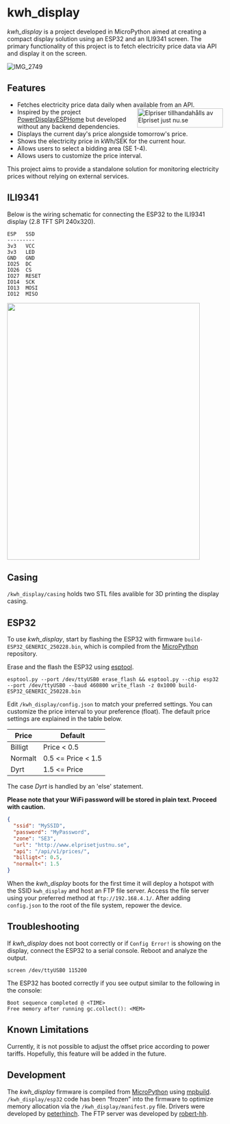# kwh_display

*kwh_display* is a project developed in MicroPython aimed at creating a compact display solution using an ESP32 and an ILI9341 screen. The primary functionality of this project is to fetch electricity price data via API and display it on the screen.

![IMG_2749](https://github.com/user-attachments/assets/1165a0df-f645-466b-9224-a323dd0af6c2)

## Features

- Fetches electricity price data daily when available from an API. <span style="float: right;"><a href="https://www.elprisetjustnu.se"><img src="https://ik.imagekit.io/ajdfkwyt/hva-koster-strommen/elpriser-tillhandahalls-av-elprisetjustnu_ttNExOIU_.png" alt="Elpriser tillhandahålls av Elpriset just nu.se" width="200" height="45"></a></span>
- Inspired by the project [PowerDisplayESPHome](https://github.com/johannyren/PowerDisplayESPHome) but developed without any backend dependencies.
- Displays the current day's price alongside tomorrow's price.
- Shows the electricity price in kWh/SEK for the current hour.
- Allows users to select a bidding area (SE 1-4).
- Allows users to customize the price interval.

This project aims to provide a standalone solution for monitoring electricity prices without relying on external services.

## ILI9341

Below is the wiring schematic for connecting the ESP32 to the ILI9341 display (2.8 TFT SPI 240x320).

```
ESP   SSD
---------
3v3   VCC
3v3   LED
GND   GND
IO25  DC
IO26  CS
IO27  RESET
IO14  SCK
IO13  MOSI
IO12  MISO
```
<img src="https://github.com/user-attachments/assets/355e2bc7-83c0-4814-930c-5a3256996608" width="450" height="600">

## Casing

```/kwh_display/casing``` holds two STL files avalible for 3D printing the display casing.

## ESP32

To use *kwh_display*, start by flashing the ESP32 with firmware `build-ESP32_GENERIC_250228.bin`, which is compiled from the [MicroPython](https://docs.micropython.org/en/latest/esp32/tutorial/intro.html) repository.


Erase and the flash the ESP32 using [esptool](https://github.com/espressif/esptool).

```
esptool.py --port /dev/ttyUSB0 erase_flash && esptool.py --chip esp32 --port /dev/ttyUSB0 --baud 460800 write_flash -z 0x1000 build-ESP32_GENERIC_250228.bin
```

Edit ```/kwh_display/config.json``` to match your preferred settings. You can customize the price interval to your preference (float). The default price settings are explained in the table below.

| Price    | Default            |
| -------- | -------------------|
| Billigt  | Price < 0.5        |
| Normalt  | 0.5 <= Price < 1.5 |
| Dyrt     | 1.5 <= Price       |

The case *Dyrt* is handled by an 'else' statement.

**Please note that your WiFi password will be stored in plain text. Proceed with caution.**
```json
{
  "ssid": "MySSID",
  "password": "MyPassword",
  "zone": "SE3",
  "url": "http://www.elprisetjustnu.se",
  "api": "/api/v1/prices/",
  "billigt<": 0.5,
  "normalt<": 1.5
}
```
When the *kwh_display*  boots for the first time it will deploy a hotspot with the SSID `kwh_display` and host an FTP file server. Access the file server using your preferred method at `ftp://192.168.4.1/`. After adding `config.json` to the root of the file system, repower the device.

## Troubleshooting
If *kwh_display* does not boot correctly or if `Config Error!` is showing on the display, connect the ESP32 to a serial console. Reboot and analyze the output.

```
screen /dev/ttyUSB0 115200
```
The ESP32 has booted correctly if you see output similar to the following in the console:

```console
Boot sequence completed @ <TIME>
Free memory after running gc.collect(): <MEM>
```

## Known Limitations

Currently, it is not possible to adjust the offset price according to power tariffs. Hopefully, this feature will be added in the future.

## Development

The *kwh_display* firmware is compiled from [MicroPython](https://docs.micropython.org/en/latest/esp32/tutorial/intro.html) using [mpbuild](https://github.com/mattytrentini/mpbuild). `/kwh_display/esp32` code has been “frozen” into the firmware to optimize memory allocation via the `/kwh_display/manifest.py` file. Drivers were developed by [peterhinch](https://github.com/peterhinch/micropython-nano-gui). The FTP server was developed by [robert-hh](https://github.com/robert-hh/FTP-Server-for-ESP8266-ESP32-and-PYBD).
